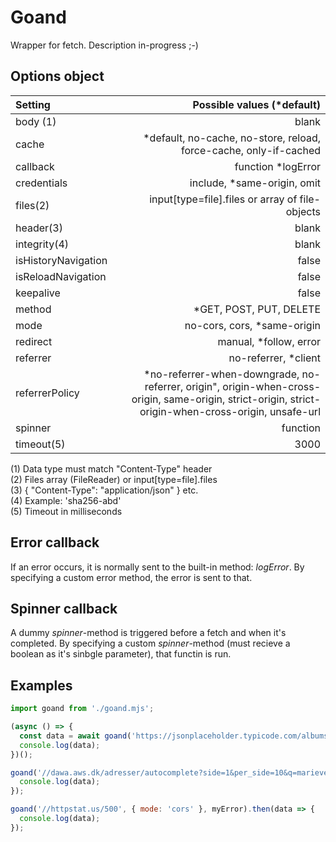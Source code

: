 # Goand
Wrapper for fetch. Description in-progress ;-)

## Options object

| Setting             | Possible values (*default)                 |
| :------------------ | ----------------------------: |
| body (1)            | blank
| cache               | *default, no-cache, no-store, reload, force-cache, only-if-cached 
| callback            | function *logError
| credentials         | include, *same-origin, omit
 files(2)             | input[type=file].files or array of file-objects
| header(3)           | blank
| integrity(4)         | blank
| isHistoryNavigation | false
| isReloadNavigation  | false
| keepalive           | false
| method              | *GET, POST, PUT, DELETE
| mode                | no-cors, cors, *same-origin
| redirect            | manual, *follow, error
| referrer            | no-referrer, *client
| referrerPolicy      | *no-referrer-when-downgrade, no-referrer, origin", origin-when-cross-origin, same-origin, strict-origin, strict-origin-when-cross-origin, unsafe-url
| spinner             | function
| timeout(5)          | 3000

(1) Data type must match "Content-Type" header  
(2) Files array (FileReader) or input[type=file].files  
(3) { "Content-Type": "application/json" } etc.  
(4) Example: 'sha256-abd'  
(5) Timeout in milliseconds

## Error callback
If an error occurs, it is normally sent to the built-in method: _logError_. By specifying a custom error method, the error is sent to that.

## Spinner callback
A dummy _spinner_-method is triggered before a fetch and when it's completed. By specifying a custom _spinner_-method (must recieve a boolean as it's sinbgle parameter), that functin is run.

## Examples

```js
import goand from './goand.mjs';

(async () => {
  const data = await goand('https://jsonplaceholder.typicode.com/albums/?_limit=10&q=lorem',{ mode: 'cors' });
  console.log(data);
})();

goand('//dawa.aws.dk/adresser/autocomplete?side=1&per_side=10&q=marievej', { mode: 'cors', timeout: 3000 }, myError).then(data => {
  console.log(data);
});

goand('//httpstat.us/500', { mode: 'cors' }, myError).then(data => {
  console.log(data);
});
```
